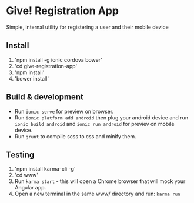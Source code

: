 # Give! Registration App
Simple, internal utility for registering a user and their mobile device

## Install

1. 'npm install -g ionic cordova bower'
2. 'cd give-registration-app'
3. 'npm install'
4. 'bower install'

## Build & development

+ Run `ionic serve` for preview on browser.
+ Run `ionic platform add android` then plug your android device and run `ionic build android` and `ionic run android` for previev on mobile device.
+ Run `grunt` to compile scss to css and minify them.
 
## Testing
1. 'npm install karma-cli -g'
2. 'cd www' 
3. Run `karma start` - this will open a Chrome browser that will mock your Angular app. 
4. Open a new terminal in the same www/ directory and run: `karma run`